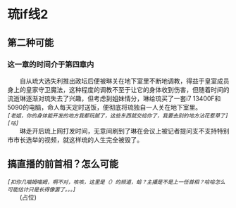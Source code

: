 # 琉if线2
## 第二种可能
### 这一章的时间介于第四章内
&emsp;&emsp;自从琉大选失利推出政坛后便被琳关在地下室里不断地调教，得益于皇室成员身上的皇家守卫魔法，这种程度的调教不至于让它的身体收到伤害，但随着时间的流逝琳逐渐对琉失去了兴趣，但考虑到姐妹情分，琳给琉买了一套i7 13400F和5090的电脑，命人每天定时送饭，便彻底将琉独自一人关在地下室里。  
*```[老姐，你的身体能开发的地方我都玩腻了，这些东西就交给你了，我要去别的地方沾花惹草了]```*  
*```[咕]```*  
&emsp;&emsp;琳走开后琉上网打发时间，无意间刷到了琳在会议上被记者提问支不支持特别市市长选举的视频，就这样琉的人生完全被毁了。  
## 搞直播的前首相？怎么可能
*```[扣你几喵姆喵姆，啊不对，咳咳，这里是（）的频道，蛤？主播是不是上一任首相？哈哈怎么可能估计只是长得像罢了。。。]```*  
&emsp;&emsp;(占位)